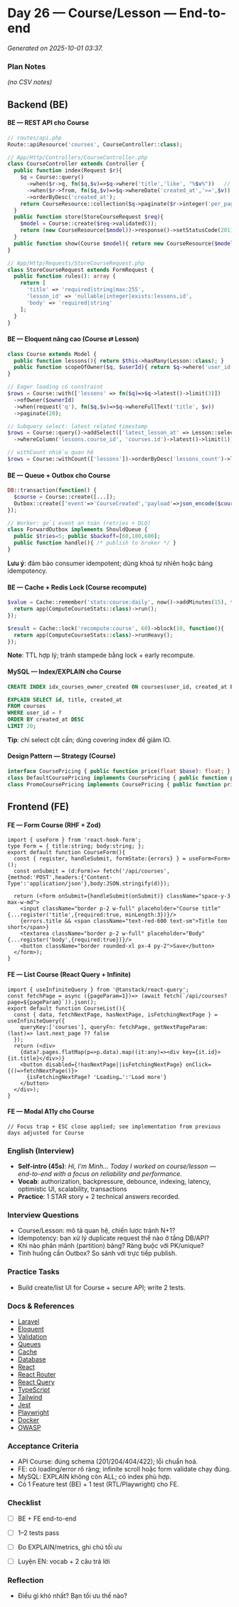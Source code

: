 # Day 26 — Course/Lesson — End-to-end

_Generated on 2025-10-01 03:37._

### Plan Notes
_(no CSV notes)_

## Backend (BE)

#### BE — REST API cho Course
```php
// routes/api.php
Route::apiResource('courses', CourseController::class);

// App/Http/Controllers/CourseController.php
class CourseController extends Controller {
  public function index(Request $r){
    $q = Course::query()
      ->when($r->q, fn($q,$v)=>$q->where('title','like', "%$v%"))   // search
      ->when($r->from, fn($q,$v)=>$q->whereDate('created_at','>=',$v)) // filter
      ->orderByDesc('created_at');
    return CourseResource::collection($q->paginate($r->integer('per_page',20)));
  }
  public function store(StoreCourseRequest $req){
    $model = Course::create($req->validated());
    return (new CourseResource($model))->response()->setStatusCode(201);
  }
  public function show(Course $model){ return new CourseResource($model->load('lessons')); }
}

// App/Http/Requests/StoreCourseRequest.php
class StoreCourseRequest extends FormRequest {
  public function rules(): array {
    return [
      'title' => 'required|string|max:255',
      'lesson_id' => 'nullable|integer|exists:lessons,id',
      'body' => 'required|string'
    ];
  }
}
```

#### BE — Eloquent nâng cao (Course ⇄ Lesson)
```php
class Course extends Model {
  public function lessons(){ return $this->hasMany(Lesson::class); }
  public function scopeOfOwner($q, $userId){ return $q->where('user_id',$userId); }
}

// Eager loading có constraint
$rows = Course::with(['lessons' => fn($q)=>$q->latest()->limit(3)])
  ->ofOwner($ownerId)
  ->when(request('q'), fn($q,$v)=>$q->whereFullText('title', $v))
  ->paginate(20);

// Subquery select: latest related timestamp
$rows = Course::query()->addSelect(['latest_lesson_at' => Lesson::select('created_at')
  ->whereColumn('lessons.course_id', 'courses.id')->latest()->limit(1)])->get();

// withCount nhiều quan hệ
$rows = Course::withCount(['lessons'])->orderByDesc('lessons_count')->limit(50)->get();
```

#### BE — Queue + Outbox cho Course
```php
DB::transaction(function() {
  $course = Course::create([...]);
  Outbox::create(['event'=>'CourseCreated','payload'=>json_encode($course)]);
});

// Worker: gửi event an toàn (retries + DLQ)
class ForwardOutbox implements ShouldQueue {
  public $tries=5; public $backoff=[60,180,600];
  public function handle(){ /* publish to broker */ }
}
```
**Lưu ý**: đảm bảo consumer idempotent; dùng khoá tự nhiên hoặc bảng idempotency.


#### BE — Cache + Redis Lock (Course recompute)
```php
$value = Cache::remember('stats:course:daily', now()->addMinutes(15), function(){
  return app(ComputeCourseStats::class)->run();
});

$result = Cache::lock('recompute:course', 60)->block(10, function(){
  return app(ComputeCourseStats::class)->runHeavy();
});
```
**Note**: TTL hợp lý; tránh stampede bằng lock + early recompute.


#### MySQL — Index/EXPLAIN cho Course
```sql
CREATE INDEX idx_courses_owner_created ON courses(user_id, created_at DESC);

EXPLAIN SELECT id, title, created_at
FROM courses
WHERE user_id = ?
ORDER BY created_at DESC
LIMIT 20;
```
**Tip**: chỉ select cột cần; dùng covering index để giảm IO.


#### Design Pattern — Strategy (Course)
```php
interface CoursePricing { public function price(float $base): float; }
class DefaultCoursePricing implements CoursePricing { public function price($b){return $b;} }
class PromoCoursePricing implements CoursePricing { public function price($b){return $b*0.9;} }
```

## Frontend (FE)

#### FE — Form Course (RHF + Zod)
```tsx
import { useForm } from 'react-hook-form';
type Form = { title:string; body:string; };
export default function CourseForm(){
  const { register, handleSubmit, formState:{errors} } = useForm<Form>();
  const onSubmit = (d:Form)=> fetch('/api/courses',{method:'POST',headers:{'Content-Type':'application/json'},body:JSON.stringify(d)});

  return (<form onSubmit={handleSubmit(onSubmit)} className="space-y-3 max-w-md">
    <input className="border p-2 w-full" placeholder="Course title" {...register('title',{required:true, minLength:3})}/>
    {errors.title && <span className="text-red-600 text-sm">Title too short</span>}
    <textarea className="border p-2 w-full" placeholder="Body" {...register('body',{required:true})}/>
    <button className="border rounded-xl px-4 py-2">Save</button>
  </form>);
}
```

#### FE — List Course (React Query + Infinite)
```tsx
import { useInfiniteQuery } from '@tanstack/react-query';
const fetchPage = async ({pageParam=1})=> (await fetch(`/api/courses?page=${pageParam}`)).json();
export default function CourseList(){
  const { data, fetchNextPage, hasNextPage, isFetchingNextPage } = useInfiniteQuery({
    queryKey:['courses'], queryFn: fetchPage, getNextPageParam: (last)=> last.next_page ?? false
  });
  return (<div>
    {data?.pages.flatMap(p=>p.data).map((it:any)=><div key={it.id}>{it.title}</div>)}
    <button disabled={!hasNextPage||isFetchingNextPage} onClick={()=>fetchNextPage()}>
      {isFetchingNextPage? 'Loading…':'Load more'}
    </button>
  </div>);
}
```

#### FE — Modal A11y cho Course
```tsx
// Focus trap + ESC close applied; see implementation from previous days adjusted for Course
```

### English (Interview)
- **Self-intro (45s)**: *Hi, I'm Minh... Today I worked on course/lesson — end-to-end with a focus on reliability and performance.*
- **Vocab**: authorization, backpressure, debounce, indexing, latency, optimistic UI, scalability, transactions
- **Practice**: 1 STAR story + 2 technical answers recorded.


### Interview Questions
- Course/Lesson: mô tả quan hệ, chiến lược tránh N+1?
- Idempotency: bạn xử lý duplicate request thế nào ở tầng DB/API?
- Khi nào phân mảnh (partition) bảng? Ràng buộc với PK/unique?
- Tình huống cần Outbox? So sánh với trực tiếp publish.


### Practice Tasks
- Build create/list UI for Course + secure API; write 2 tests.

### Docs & References
- [Laravel](https://laravel.com/docs)
- [Eloquent](https://laravel.com/docs/eloquent)
- [Validation](https://laravel.com/docs/validation)
- [Queues](https://laravel.com/docs/queues)
- [Cache](https://laravel.com/docs/cache)
- [Database](https://dev.mysql.com/doc/)
- [React](https://react.dev/learn)
- [React Router](https://reactrouter.com/en/main)
- [React Query](https://tanstack.com/query/latest)
- [TypeScript](https://www.typescriptlang.org/docs/)
- [Tailwind](https://tailwindcss.com/docs)
- [Jest](https://jestjs.io/docs/getting-started)
- [Playwright](https://playwright.dev/docs/intro)
- [Docker](https://docs.docker.com/)
- [OWASP](https://owasp.org/www-project-top-ten/)

### Acceptance Criteria
- API Course: đúng schema (201/204/404/422); lỗi chuẩn hoá.
- FE: có loading/error rõ ràng; infinite scroll hoặc form validate chạy đúng.
- MySQL: EXPLAIN không còn ALL; có index phù hợp.
- Có 1 Feature test (BE) + 1 test (RTL/Playwright) cho FE.


### Checklist
- [ ] BE + FE end-to-end
- [ ] 1–2 tests pass
- [ ] Đo EXPLAIN/metrics, ghi chú tối ưu
- [ ] Luyện EN: vocab + 2 câu trả lời


### Reflection
- Điều gì khó nhất? Bạn tối ưu thế nào?